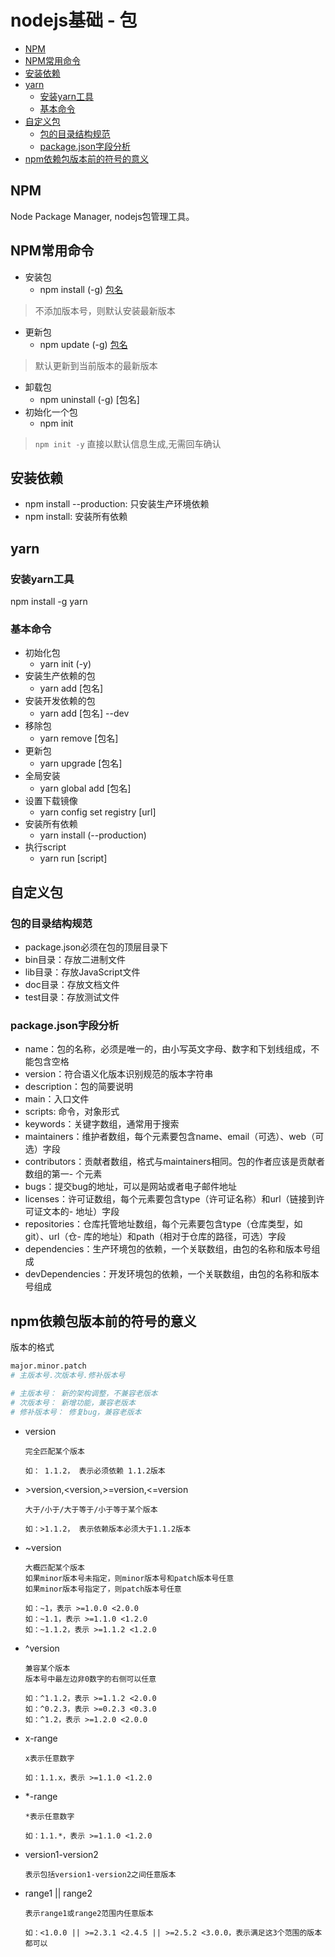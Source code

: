# nodejs基础 - 包

- [NPM](#NPM)
- [NPM常用命令](#NPM常用命令)
- [安装依赖](#安装依赖)
- [yarn](#yarn)
  - [安装yarn工具](#安装yarn工具)
  - [基本命令](#基本命令)
- [自定义包](#自定义包)
  - [包的目录结构规范](#包的目录结构规范)
  - [package.json字段分析](#packagejson字段分析)
- [npm依赖包版本前的符号的意义](#npm依赖包版本前的符号的意义)

## NPM
Node Package Manager, nodejs包管理工具。

## NPM常用命令
- 安装包
  - npm install (-g) [包名](@版本号)
> 不添加版本号，则默认安装最新版本
- 更新包
  - npm update (-g) [包名](@版本号)
> 默认更新到当前版本的最新版本
- 卸载包
  - npm uninstall (-g) [包名]
- 初始化一个包
  - npm init
> `npm init -y` 直接以默认信息生成,无需回车确认

## 安装依赖
- npm install --production: 只安装生产环境依赖
- npm install: 安装所有依赖

## yarn

### 安装yarn工具
npm install -g yarn

### 基本命令
- 初始化包
  - yarn init (-y)
- 安装生产依赖的包
  - yarn add [包名]
- 安装开发依赖的包
  - yarn add [包名] --dev
- 移除包
  - yarn remove [包名]
- 更新包
  - yarn upgrade [包名]
- 全局安装
  - yarn global add [包名]
- 设置下载镜像
  - yarn config set registry [url]
- 安装所有依赖
  - yarn install (--production)
- 执行script
  - yarn run [script]

## 自定义包
### 包的目录结构规范
- package.json必须在包的顶层目录下
- bin目录：存放二进制文件
- lib目录：存放JavaScript文件
- doc目录：存放文档文件
- test目录：存放测试文件

### package.json字段分析
- name：包的名称，必须是唯一的，由小写英文字母、数字和下划线组成，不能包含空格
- version：符合语义化版本识别规范的版本字符串
- description：包的简要说明
- main：入口文件
- scripts: 命令，对象形式
- keywords：关键字数组，通常用于搜索
- maintainers：维护者数组，每个元素要包含name、email（可选）、web（可选）字段
- contributors：贡献者数组，格式与maintainers相同。包的作者应该是贡献者数组的第一- 个元素
- bugs：提交bug的地址，可以是网站或者电子邮件地址
- licenses：许可证数组，每个元素要包含type（许可证名称）和url（链接到许可证文本的- 地址）字段
- repositories：仓库托管地址数组，每个元素要包含type（仓库类型，如git）、url（仓- 库的地址）和path（相对于仓库的路径，可选）字段
- dependencies：生产环境包的依赖，一个关联数组，由包的名称和版本号组成
- devDependencies：开发环境包的依赖，一个关联数组，由包的名称和版本号组成

## npm依赖包版本前的符号的意义
版本的格式  
```sh
major.minor.patch
# 主版本号.次版本号.修补版本号

# 主版本号： 新的架构调整，不兼容老版本
# 次版本号： 新增功能，兼容老版本
# 修补版本号： 修复bug，兼容老版本
```

- version
  ```
  完全匹配某个版本  
   
  如： 1.1.2， 表示必须依赖 1.1.2版本
  ```

- &gt;version,&lt;version,&gt;=version,&lt;=version
  ```
  大于/小于/大于等于/小于等于某个版本  

  如：>1.1.2， 表示依赖版本必须大于1.1.2版本
  ```

- ~version
  ```
  大概匹配某个版本  
  如果minor版本号未指定，则minor版本号和patch版本号任意  
  如果minor版本号指定了，则patch版本号任意  

  如：~1，表示 >=1.0.0 <2.0.0  
  如：~1.1，表示 >=1.1.0 <1.2.0  
  如：~1.1.2，表示 >=1.1.2 <1.2.0  
  ```

- ^version
  ```
  兼容某个版本  
  版本号中最左边非0数字的右侧可以任意  

  如：^1.1.2，表示 >=1.1.2 <2.0.0  
  如：^0.2.3，表示 >=0.2.3 <0.3.0  
  如：^1.2，表示 >=1.2.0 <2.0.0  
  ```

- x-range  
  ```
  x表示任意数字  

  如：1.1.x，表示 >=1.1.0 <1.2.0
  ```

- \*-range  
  ```
  *表示任意数字  

  如：1.1.*，表示 >=1.1.0 <1.2.0
  ```

- version1-version2  
  ```
  表示包括version1-version2之间任意版本
  ```

- range1 || range2
  ```
  表示range1或range2范围内任意版本  
  
  如：<1.0.0 || >=2.3.1 <2.4.5 || >=2.5.2 <3.0.0，表示满足这3个范围的版本都可以
  ```

